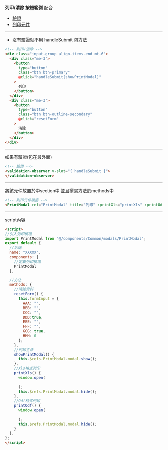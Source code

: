 **列印/清除 按鈕範例**
配合
- [驗證](https://github.com/e871223eeee/workModular/blob/main/vee-validate.md)
- [列印元件](https://github.com/e871223eeee/workModular/blob/main/PrintModal.md)
___
- 沒有驗證就不用 handleSubmit 包方法
```html
<!-- 列印/清除 -->
<div class="input-group align-items-end mt-6">
  <div class="me-3">
    <button
      type="button"
      class="btn btn-primary"
      @click="handleSubmit(showPrintModal)"
    >
      列印
    </button>
  </div>
  <div class="me-3">
    <button
      type="button"
      class="btn btn-outline-secondary"
      @click="resetForm"
    >
      清除
    </button>
  </div>
</div>
```
___
如果有驗證(包在最外面)
```html
<!-- 驗證 -->
<validation-observer v-slot="{ handleSubmit }">
</validation-observer>
```
___
將該元件放置於中section中 並且撰寫方法於methods中
```html
<!-- 列印元件視窗 -->
<PrintModal ref="PrintModal" title="列印" :printXls="printXls" :printOdf="printOdf" />
```
___
script內容
```html
<script>
//引入列印模塊
import PrintModal from "@/components/Common/modals/PrintModal";
export default {
  //名稱
  name: "XXXXX",
  components: {
    //定義列印模塊
    PrintModal
  },

  //方法
  methods: {
    //清除資料
    resetForm() {
      this.formInput = {
        AAA: "",
        BBB: "",
        CCC: "",
        DDD:true,
        EEE: "",
        FFF: "",
        GGG: true,
        HHH: 0
      };
    },
    //列印方法
    showPrintModal() {
      this.$refs.PrintModal.modal.show();
    },
    //Xls格式列印
    printXls() {
      window.open(
        
      );
      this.$refs.PrintModal.modal.hide();
    },
    //Odf格式列印
    printOdf() {
      window.open(
        
      );
      this.$refs.PrintModal.modal.hide();
    }
  },
};
</script>
```
